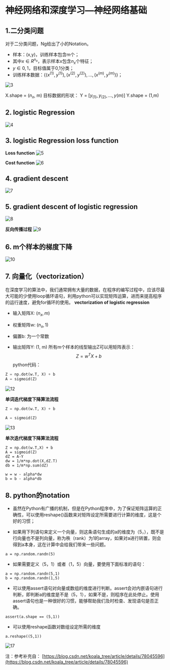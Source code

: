 # 神经网络和深度学习—神经网络基础
## 1.二分类问题
对于二分类问题，Ng给出了小的Notation。
- 样本：(x,y)，训练样本包含m个；
- 其中$x \in R^{n_x}$，表示样本x包含$n_x$个特征；
- $y \in 0,1$，目标值属于0,1分类；
- 训练样本数据：$\{(x^{(1)},y^{(1)}), (x^{(2)},y^{(2)}), ... ,(x^{(m)},y^{(m)}) \}$；

![3](https://raw.githubusercontent.com/duboya/DeepLearning.ai-pragramming-code/master/Note_image/3.png)

X.shape = ($n_x$, m)
目标数据的形状：
Y = [$y_(1), y_(2), ..., y(m)$]
Y.shape = (1,m)

## 2. logistic Regression

![4](https://raw.githubusercontent.com/duboya/DeepLearning.ai-pragramming-code/master/Note_image/4.png)

## 3. logistic Regression loss function

**Loss  function**
![5](https://raw.githubusercontent.com/duboya/DeepLearning.ai-pragramming-code/master/Note_image/5.png)

**Cost function**
![6](https://raw.githubusercontent.com/duboya/DeepLearning.ai-pragramming-code/master/Note_image/6.png)

## 4. gradient descent
![7](https://raw.githubusercontent.com/duboya/DeepLearning.ai-pragramming-code/master/Note_image/7.png)

## 5. gradient descent of logistic regression
![8](https://raw.githubusercontent.com/duboya/DeepLearning.ai-pragramming-code/master/Note_image/8.png)

**反向传播过程**
![9](https://raw.githubusercontent.com/duboya/DeepLearning.ai-pragramming-code/master/Note_image/9.png)

## 6. m个样本的梯度下降
![10](https://raw.githubusercontent.com/duboya/DeepLearning.ai-pragramming-code/master/Note_image/10.png)

## 7. 向量化（vectorization）
在深度学习的算法中，我们通常拥有大量的数据，在程序的编写过程中，应该尽最大可能的少使用loop循环语句，利用python可以实现矩阵运算，进而来提高程序的运行速度，避免for循环的使用。
**vectorization of logistic regression**

- 输入矩阵X: ($n_x, m$)

- 权重矩阵w: ($n_x, 1$)

- 偏置b: 为一个常数

- 输出矩阵Y: (1, m)
所有m个样本的线型输出Z可以用矩阵表示：
$$Z = w^TX + b$$
python代码：
```py
Z = np.dot(w.T, X) + b
A = sigmoid(Z)
```

![12](https://raw.githubusercontent.com/duboya/DeepLearning.ai-pragramming-code/master/Note_image/12.png)

**单词迭代梯度下降算法流程**

```py
Z = np.dot(w.T, X) + b

A = sigmoid(Z)

```

![13](https://raw.githubusercontent.com/duboya/DeepLearning.ai-pragramming-code/master/Note_image/13.png)

**单次迭代梯度下降算法流程**
```
Z = np.dot(w.T,X) + b
A = sigmoid(Z)
dZ = A-Y
dw = 1/m*np.dot(X,dZ.T)
db = 1/m*np.sum(dZ)

w = w - alpha*dw
b = b - alpha*db
```
## 8. python的notation

- 虽然在Python有广播的机制，但是在Python程序中，为了保证矩阵运算的正确性，可以使用reshape()函数来对矩阵设定所需要进行计算的维度，这是个好的习惯；

- 如果用下列语句来定义一个向量，则这条语句生成的a的维度为（5，），既不是行向量也不是列向量，称为秩（rank）为1的array，如果对a进行转置，则会得到a本身，这在计算中会给我们带来一些问题。

```
a = np.random.randn(5)
```

- 如果需要定义（5，1）或者（1，5）向量，要使用下面标准的语句：

```
a = np.random.randn(5,1)
b = np.random.randn(1,5)
```

- 可以使用assert语句对向量或数组的维度进行判断。assert会对内嵌语句进行判断，即判断a的维度是不是（5，1），如果不是，则程序在此处停止。使用assert语句也是一种很好的习惯，能够帮助我们及时检查、发现语句是否正确。

```
assert(a.shape == (5,1))
```

- 可以使用reshape函数对数组设定所需的维度

```
a.reshape((5,1))
```

![17](https://raw.githubusercontent.com/duboya/DeepLearning.ai-pragramming-code/master/Note_image/17.png)


注：参考补充自： 
[https://blog.csdn.net/koala_tree/article/details/78045596](https://blog.csdn.net/koala_tree/article/details/78045596)
